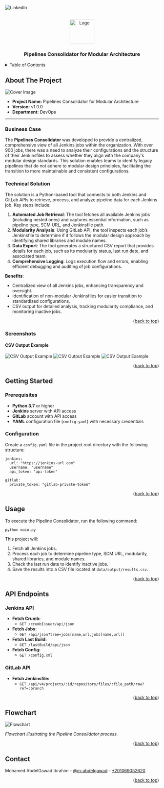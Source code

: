 <a name="readme-top"></a>

![LinkedIn][linkedin-shield]

<!-- PROJECT LOGO -->
<br />
<div align="center">
    <img src="readme_files/logo.png" alt="Logo" width="80" >
  <h3 align="center">Pipelines Consolidator for Modular Architecture</h3>
</div>

<!-- TABLE OF CONTENTS -->
<details>
  <summary>Table of Contents</summary>
  <ol>
    <li>
      <a href="#about-the-project">About The Project</a>
      <ul>
<li><a href="#business-case">Business Case</a></li>
        <li><a href="#technical-solution">Technical Solution</a></li>
        <li><a href="#features">Features</a></li>
        <li><a href="#screenshots">Screenshots</a></li>
      </ul>
    </li>
    <li><a href="#getting-started">Getting Started</a></li>
    <ul>
        <li><a href="#prerequisites">Prerequisites</a></li>
        <li><a href="#configuration">Configuration</a></li>
    </ul>
    <li><a href="#usage">Usage</a></li>
    <li><a href="#api-endpoints">API Endpoints</a></li>
    <li><a href="#flowchart">Flowchart</a></li>
    <li><a href="#contact">Contact</a></li>
  </ol>
</details>

<!-- ABOUT THE PROJECT -->
## About The Project

<img src="readme_files/output_csv_3.png" alt="Cover Image">

* **Project Name:** Pipelines Consolidator for Modular Architecture
* **Version:** v1.0.0  
* **Department:** DevOps

---

### Business Case

The **Pipelines Consolidator** was developed to provide a centralized, comprehensive view of all Jenkins jobs within the organization. With over 900 jobs, there was a need to analyze their configurations and the structure of their Jenkinsfiles to assess whether they align with the company's modular design standards. This solution enables teams to identify legacy pipelines that do not adhere to modular design principles, facilitating the transition to more maintainable and consistent configurations.

### Technical Solution

The solution is a Python-based tool that connects to both Jenkins and GitLab APIs to retrieve, process, and analyze pipeline data for each Jenkins job. Key steps include:

1. **Automated Job Retrieval**: The tool fetches all available Jenkins jobs (including nested ones) and captures essential information, such as pipeline type, SCM URL, and Jenkinsfile path.
2. **Modularity Analysis**: Using GitLab API, the tool inspects each job’s Jenkinsfile to determine if it follows the modular design approach by identifying shared libraries and module names.
3. **Data Export**: The tool generates a structured CSV report that provides details for each job, such as its modularity status, last run date, and associated team.
4. **Comprehensive Logging**: Logs execution flow and errors, enabling efficient debugging and auditing of job configurations.

**Benefits**:
   - Centralized view of all Jenkins jobs, enhancing transparency and oversight.
   - Identification of non-modular Jenkinsfiles for easier transition to standardized configurations.
   - CSV output for detailed analysis, tracking modularity compliance, and monitoring inactive jobs.

<p align="right">(<a href="#readme-top">back to top</a>)</p>

### Screenshots

#### CSV Output Example
<img src="readme_files/output_csv_1.png" alt="CSV Output Example">
<img src="readme_files/output_csv_2.png" alt="CSV Output Example">
<img src="readme_files/output_csv_3.png" alt="CSV Output Example">

<p align="right">(<a href="#readme-top">back to top</a>)</p>

## Getting Started

### Prerequisites

- **Python 3.7** or higher
- **Jenkins** server with API access
- **GitLab** account with API access
- **YAML** configuration file (`config.yaml`) with necessary credentials

### Configuration

Create a `config.yaml` file in the project root directory with the following structure:
```
jenkins:
  url: "https://jenkins-url.com"
  username: "username"
  api_token: "api-token"

gitlab:
  private_token: "gitlab-private-token"
```

<p align="right">(<a href="#readme-top">back to top</a>)</p>

## Usage

To execute the Pipeline Consolidator, run the following command:
```
python main.py
```

This project will:

1. Fetch all Jenkins jobs.
2. Process each job to determine pipeline type, SCM URL, modularity, shared libraries, and module names.
3. Check the last run date to identify inactive jobs.
4. Save the results into a CSV file located at `data/output/results.csv`.

<p align="right">(<a href="#readme-top">back to top</a>)</p>

## API Endpoints

### Jenkins API

- **Fetch Crumb:**
  - `GET /crumbIssuer/api/json`
- **Fetch Jobs:**
  - `GET /api/json?tree=jobs[name,url,jobs[name,url]]`
- **Fetch Last Build:**
  - `GET /lastBuild/api/json`
- **Fetch Config:**
  - `GET /config.xml`

### GitLab API

- **Fetch Jenkinsfile:**
  - `GET /api/v4/projects/:id/repository/files/:file_path/raw?ref=:branch`

<p align="right">(<a href="#readme-top">back to top</a>)</p>

## Flowchart

<img src="readme_files/flowchart.png" alt="Flowchart">

*Flowchart illustrating the Pipeline Consolidator process.*

<p align="right">(<a href="#readme-top">back to top</a>)</p>

## Contact

Mohamed AbdelGawad Ibrahim - [@m-abdelgawad](https://www.linkedin.com/in/m-abdelgawad/) - <a href="tel:+201069052620">+201069052620</a>

<p align="right">(<a href="#readme-top">back to top</a>)</p>

<!-- MARKDOWN LINKS & IMAGES -->
[linkedin-shield]: https://img.shields.io/badge/-LinkedIn-black.svg?style=for-the-badge&logo=linkedin&colorB=555
[linkedin-url]: https://www.linkedin.com/in/m-abdelgawad/
